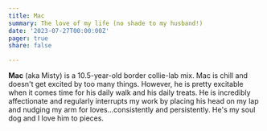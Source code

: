 ```yaml
---
title: Mac
summary: The love of my life (no shade to my husband!)
date: '2023-07-27T00:00:00Z'
pager: true
share: false

---
```

**Mac** (aka Misty) is a 10.5-year-old border collie-lab mix. Mac is  chill and doesn't get excited by too many things. However, he is pretty excitable when it comes time for his daily walk and his daily treats. He is incredibly affectionate and regularly interrupts my work by placing his head on my lap and nudging my arm for loves...consistently and persistently. He's my soul dog and I love him to pieces.
